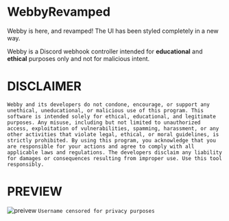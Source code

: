 # WebbyRevamped
Webby is here, and revamped! The UI has been styled completely in a new way.

Webby is a Discord webhook controller intended for **educational** and **ethical** purposes only and not for malicious intent.


# DISCLAIMER
```Webby and its developers do not condone, encourage, or support any unethical, uneducational, or malicious use of this program. This software is intended solely for ethical, educational, and legitimate purposes. Any misuse, including but not limited to unauthorized access, exploitation of vulnerabilities, spamming, harassment, or any other activities that violate legal, ethical, or moral guidelines, is strictly prohibited. By using this program, you acknowledge that you are responsible for your actions and agree to comply with all applicable laws and regulations. The developers disclaim any liability for damages or consequences resulting from improper use. Use this tool responsibly.```

# PREVIEW
![preivew](image_2025-02-13_193711998.png)
```Username censored for privacy purposes```
